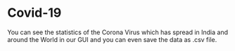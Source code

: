 # Covid-19
You can see the statistics of the Corona Virus which has spread in India and around the World in our GUI and you can even save the data as .csv file.
